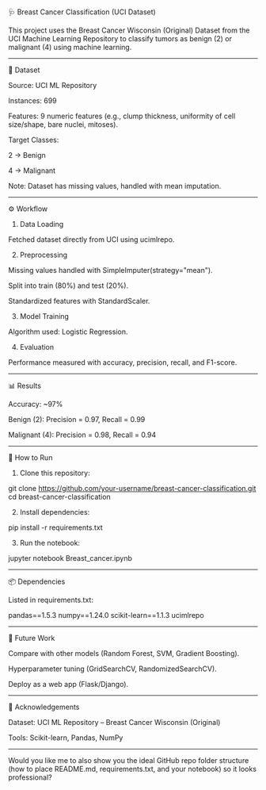 🩺 Breast Cancer Classification (UCI Dataset)

This project uses the Breast Cancer Wisconsin (Original) Dataset from the UCI Machine Learning Repository to classify tumors as benign (2) or malignant (4) using machine learning.


---

📂 Dataset

Source: UCI ML Repository

Instances: 699

Features: 9 numeric features (e.g., clump thickness, uniformity of cell size/shape, bare nuclei, mitoses).

Target Classes:

2 → Benign

4 → Malignant


Note: Dataset has missing values, handled with mean imputation.



---

⚙️ Workflow

1. Data Loading

Fetched dataset directly from UCI using ucimlrepo.



2. Preprocessing

Missing values handled with SimpleImputer(strategy="mean").

Split into train (80%) and test (20%).

Standardized features with StandardScaler.



3. Model Training

Algorithm used: Logistic Regression.



4. Evaluation

Performance measured with accuracy, precision, recall, and F1-score.





---

📊 Results

Accuracy: ~97%

Benign (2): Precision = 0.97, Recall = 0.99

Malignant (4): Precision = 0.98, Recall = 0.94



---

🚀 How to Run

1. Clone this repository:

git clone https://github.com/your-username/breast-cancer-classification.git
cd breast-cancer-classification


2. Install dependencies:

pip install -r requirements.txt


3. Run the notebook:

jupyter notebook Breast_cancer.ipynb




---

📦 Dependencies

Listed in requirements.txt:

pandas==1.5.3
numpy==1.24.0
scikit-learn==1.1.3
ucimlrepo


---

📌 Future Work

Compare with other models (Random Forest, SVM, Gradient Boosting).

Hyperparameter tuning (GridSearchCV, RandomizedSearchCV).

Deploy as a web app (Flask/Django).



---

🙌 Acknowledgements

Dataset: UCI ML Repository – Breast Cancer Wisconsin (Original)

Tools: Scikit-learn, Pandas, NumPy



---

Would you like me to also show you the ideal GitHub repo folder structure (how to place README.md, requirements.txt, and your notebook) so it looks professional?

